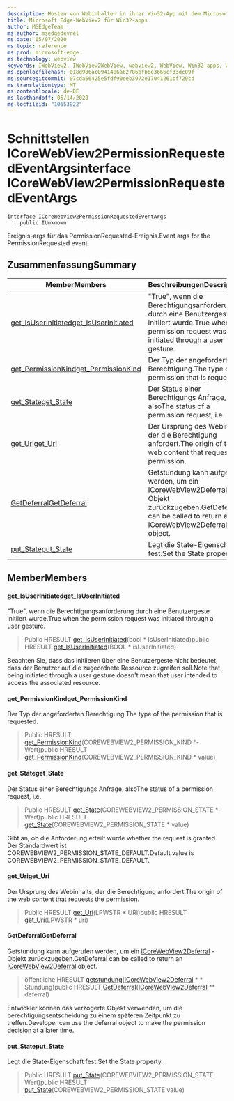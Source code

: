 ```yaml
---
description: Hosten von Webinhalten in ihrer Win32-App mit dem Microsoft Edge WebView2-Steuerelement
title: Microsoft Edge-WebView2 für Win32-apps
author: MSEdgeTeam
ms.author: msedgedevrel
ms.date: 05/07/2020
ms.topic: reference
ms.prod: microsoft-edge
ms.technology: webview
keywords: IWebView2, IWebView2WebView, webview2, WebView, Win32-apps, Win32, Edge, ICoreWebView2, ICoreWebView2Controller, Browser-Steuerelement, Edge-HTML
ms.openlocfilehash: 018d986ac0941406a62786bfb6e3666cf33dc09f
ms.sourcegitcommit: 07cda56425e5fdf90eeb3972e17041261bf720cd
ms.translationtype: MT
ms.contentlocale: de-DE
ms.lasthandoff: 05/14/2020
ms.locfileid: "10653922"
---
```

# <span data-ttu-id="85fb8-104">Schnittstellen ICoreWebView2PermissionRequestedEventArgs</span><span class="sxs-lookup"><span data-stu-id="85fb8-104">interface ICoreWebView2PermissionRequestedEventArgs</span></span> 

```
interface ICoreWebView2PermissionRequestedEventArgs
  : public IUnknown
```

<span data-ttu-id="85fb8-105">Ereignis-args für das PermissionRequested-Ereignis.</span><span class="sxs-lookup"><span data-stu-id="85fb8-105">Event args for the PermissionRequested event.</span></span>

## <span data-ttu-id="85fb8-106">Zusammenfassung</span><span class="sxs-lookup"><span data-stu-id="85fb8-106">Summary</span></span>

 <span data-ttu-id="85fb8-107">Member</span><span class="sxs-lookup"><span data-stu-id="85fb8-107">Members</span></span>                        | <span data-ttu-id="85fb8-108">Beschreibungen</span><span class="sxs-lookup"><span data-stu-id="85fb8-108">Descriptions</span></span>
--------------------------------|---------------------------------------------
[<span data-ttu-id="85fb8-109">get_IsUserInitiated</span><span class="sxs-lookup"><span data-stu-id="85fb8-109">get_IsUserInitiated</span></span>](#get_isuserinitiated) | <span data-ttu-id="85fb8-110">"True", wenn die Berechtigungsanforderung durch eine Benutzergeste initiiert wurde.</span><span class="sxs-lookup"><span data-stu-id="85fb8-110">True when the permission request was initiated through a user gesture.</span></span>
[<span data-ttu-id="85fb8-111">get_PermissionKind</span><span class="sxs-lookup"><span data-stu-id="85fb8-111">get_PermissionKind</span></span>](#get_permissionkind) | <span data-ttu-id="85fb8-112">Der Typ der angeforderten Berechtigung.</span><span class="sxs-lookup"><span data-stu-id="85fb8-112">The type of the permission that is requested.</span></span>
[<span data-ttu-id="85fb8-113">get_State</span><span class="sxs-lookup"><span data-stu-id="85fb8-113">get_State</span></span>](#get_state) | <span data-ttu-id="85fb8-114">Der Status einer Berechtigungs Anfrage, also</span><span class="sxs-lookup"><span data-stu-id="85fb8-114">The status of a permission request, i.e.</span></span>
[<span data-ttu-id="85fb8-115">get_Uri</span><span class="sxs-lookup"><span data-stu-id="85fb8-115">get_Uri</span></span>](#get_uri) | <span data-ttu-id="85fb8-116">Der Ursprung des Webinhalts, der die Berechtigung anfordert.</span><span class="sxs-lookup"><span data-stu-id="85fb8-116">The origin of the web content that requests the permission.</span></span>
[<span data-ttu-id="85fb8-117">GetDeferral</span><span class="sxs-lookup"><span data-stu-id="85fb8-117">GetDeferral</span></span>](#getdeferral) | <span data-ttu-id="85fb8-118">Getstundung kann aufgerufen werden, um ein [ICoreWebView2Deferral](icorewebview2deferral.md) -Objekt zurückzugeben.</span><span class="sxs-lookup"><span data-stu-id="85fb8-118">GetDeferral can be called to return an [ICoreWebView2Deferral](icorewebview2deferral.md) object.</span></span>
[<span data-ttu-id="85fb8-119">put_State</span><span class="sxs-lookup"><span data-stu-id="85fb8-119">put_State</span></span>](#put_state) | <span data-ttu-id="85fb8-120">Legt die State-Eigenschaft fest.</span><span class="sxs-lookup"><span data-stu-id="85fb8-120">Set the State property.</span></span>

## <span data-ttu-id="85fb8-121">Member</span><span class="sxs-lookup"><span data-stu-id="85fb8-121">Members</span></span>

#### <span data-ttu-id="85fb8-122">get_IsUserInitiated</span><span class="sxs-lookup"><span data-stu-id="85fb8-122">get_IsUserInitiated</span></span> 

<span data-ttu-id="85fb8-123">"True", wenn die Berechtigungsanforderung durch eine Benutzergeste initiiert wurde.</span><span class="sxs-lookup"><span data-stu-id="85fb8-123">True when the permission request was initiated through a user gesture.</span></span>

> <span data-ttu-id="85fb8-124">Public HRESULT [get_IsUserInitiated](#get_isuserinitiated)(bool \* IsUserInitiated)</span><span class="sxs-lookup"><span data-stu-id="85fb8-124">public HRESULT [get_IsUserInitiated](#get_isuserinitiated)(BOOL \* isUserInitiated)</span></span>

<span data-ttu-id="85fb8-125">Beachten Sie, dass das initiieren über eine Benutzergeste nicht bedeutet, dass der Benutzer auf die zugeordnete Ressource zugreifen soll.</span><span class="sxs-lookup"><span data-stu-id="85fb8-125">Note that being initiated through a user gesture doesn't mean that user intended to access the associated resource.</span></span>

#### <span data-ttu-id="85fb8-126">get_PermissionKind</span><span class="sxs-lookup"><span data-stu-id="85fb8-126">get_PermissionKind</span></span> 

<span data-ttu-id="85fb8-127">Der Typ der angeforderten Berechtigung.</span><span class="sxs-lookup"><span data-stu-id="85fb8-127">The type of the permission that is requested.</span></span>

> <span data-ttu-id="85fb8-128">Public HRESULT [get_PermissionKind](#get_permissionkind)(COREWEBVIEW2_PERMISSION_KIND \*-Wert)</span><span class="sxs-lookup"><span data-stu-id="85fb8-128">public HRESULT [get_PermissionKind](#get_permissionkind)(COREWEBVIEW2_PERMISSION_KIND \* value)</span></span>

#### <span data-ttu-id="85fb8-129">get_State</span><span class="sxs-lookup"><span data-stu-id="85fb8-129">get_State</span></span> 

<span data-ttu-id="85fb8-130">Der Status einer Berechtigungs Anfrage, also</span><span class="sxs-lookup"><span data-stu-id="85fb8-130">The status of a permission request, i.e.</span></span>

> <span data-ttu-id="85fb8-131">Public HRESULT [get_State](#get_state)(COREWEBVIEW2_PERMISSION_STATE \*-Wert)</span><span class="sxs-lookup"><span data-stu-id="85fb8-131">public HRESULT [get_State](#get_state)(COREWEBVIEW2_PERMISSION_STATE \* value)</span></span>

<span data-ttu-id="85fb8-132">Gibt an, ob die Anforderung erteilt wurde.</span><span class="sxs-lookup"><span data-stu-id="85fb8-132">whether the request is granted.</span></span> <span data-ttu-id="85fb8-133">Der Standardwert ist COREWEBVIEW2_PERMISSION_STATE_DEFAULT.</span><span class="sxs-lookup"><span data-stu-id="85fb8-133">Default value is COREWEBVIEW2_PERMISSION_STATE_DEFAULT.</span></span>

#### <span data-ttu-id="85fb8-134">get_Uri</span><span class="sxs-lookup"><span data-stu-id="85fb8-134">get_Uri</span></span> 

<span data-ttu-id="85fb8-135">Der Ursprung des Webinhalts, der die Berechtigung anfordert.</span><span class="sxs-lookup"><span data-stu-id="85fb8-135">The origin of the web content that requests the permission.</span></span>

> <span data-ttu-id="85fb8-136">Public HRESULT [get_Uri](#get_uri)(LPWSTR \* URI)</span><span class="sxs-lookup"><span data-stu-id="85fb8-136">public HRESULT [get_Uri](#get_uri)(LPWSTR \* uri)</span></span>

#### <span data-ttu-id="85fb8-137">GetDeferral</span><span class="sxs-lookup"><span data-stu-id="85fb8-137">GetDeferral</span></span> 

<span data-ttu-id="85fb8-138">Getstundung kann aufgerufen werden, um ein [ICoreWebView2Deferral](icorewebview2deferral.md) -Objekt zurückzugeben.</span><span class="sxs-lookup"><span data-stu-id="85fb8-138">GetDeferral can be called to return an [ICoreWebView2Deferral](icorewebview2deferral.md) object.</span></span>

> <span data-ttu-id="85fb8-139">öffentliche HRESULT [getstundung](#getdeferral)([ICoreWebView2Deferral](icorewebview2deferral.md) \* \* Stundung)</span><span class="sxs-lookup"><span data-stu-id="85fb8-139">public HRESULT [GetDeferral](#getdeferral)([ICoreWebView2Deferral](icorewebview2deferral.md) \*\* deferral)</span></span>

<span data-ttu-id="85fb8-140">Entwickler können das verzögerte Objekt verwenden, um die berechtigungsentscheidung zu einem späteren Zeitpunkt zu treffen.</span><span class="sxs-lookup"><span data-stu-id="85fb8-140">Developer can use the deferral object to make the permission decision at a later time.</span></span>

#### <span data-ttu-id="85fb8-141">put_State</span><span class="sxs-lookup"><span data-stu-id="85fb8-141">put_State</span></span> 

<span data-ttu-id="85fb8-142">Legt die State-Eigenschaft fest.</span><span class="sxs-lookup"><span data-stu-id="85fb8-142">Set the State property.</span></span>

> <span data-ttu-id="85fb8-143">Public HRESULT [put_State](#put_state)(COREWEBVIEW2_PERMISSION_STATE Wert)</span><span class="sxs-lookup"><span data-stu-id="85fb8-143">public HRESULT [put_State](#put_state)(COREWEBVIEW2_PERMISSION_STATE value)</span></span>

